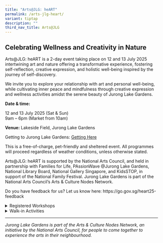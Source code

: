 ```yaml
---
title: "Arts@JLG: heART"
permalink: /arts-jlg-heart/
variant: tiptap
description: ""
third_nav_title: Arts@JLG
---
```

<h2><strong>Celebrating Wellness and Creativity in Nature</strong></h2>
<p>Arts@JLG: heART&nbsp;is a 2-day event taking place on 12 and 13 July 2025
intertwining art and nature offering a transformative experience, fostering
self-reflection, creative expression, and holistic well-being inspired
by the journey of self-discovery.</p>
<p>We invite you to explore your relationship with art and personal well-being,
while cultivating inner peace and mindfulness through creative expression
and wellness activities amidst the serene beauty of Jurong Lake Gardens.</p>
<p><strong>Date &amp; time:</strong>
</p>
<p>12 and 13 July 2025 (Sat &amp; Sun)
<br>9am – 6pm (Market from 10am)</p>
<p><strong>Venue:</strong> Lakeside Field, Jurong Lake Gardens</p>
<p>Getting to Jurong Lake Gardens: <a href="https://safe.menlosecurity.com/https:/juronglakegardens.nparks.gov.sg/getting-here/" rel="noopener noreferrer nofollow" target="_blank">Getting Here</a>
</p>
<p>This is a free-of-charge, pet-friendly and sheltered event. All programmes
will proceed regardless of weather conditions, unless otherwise stated.</p>
<p>Arts@JLG: heART is supported by the National Arts Council, and held in
partnership with Families for Life, PAssionWave @Jurong Lake Gardens, National
Library Board, National Gallery Singapore, and KidsSTOP, in support of
the National Family Festival. Jurong Lake Gardens is part of the National
Arts Council’s Arts &amp; Culture Nodes Network.</p>
<p>Do you have feedback for us? Let us know here: <a rel="noopener noreferrer nofollow" target="_blank">https://go.gov.sg/heart25-feedback</a>
</p>
<p></p>
<div data-type="detailGroup" class="isomer-accordion isomer-accordion-white">
<details class="isomer-details">
<summary>Registered Workshops</summary>
<div data-type="detailsContent" class="isomer-details-content">
<p></p>
<table style="minWidth: 50px">
<colgroup>
<col>
<col>
</colgroup>
<tbody>
<tr>
<th rowspan="1" colspan="2">
<p>Around the Gardens</p>
</th>
</tr>
<tr>
<td rowspan="1" colspan="1">
<p><strong>Guided Tour of the Kitchen Garden</strong>
</p>
<p><strong>&nbsp;</strong>
</p>
<p><strong>Cooking Demonstration at Outdoor Kitchen</strong>
</p>
</td>
<td rowspan="1" colspan="1">
<p><strong>Kitchens Around the World: Garden Tour &amp; Cooking Demonstration<br></strong>
</p>
<p>Date: 12 July (Sat)</p>
<p>Time: 10am – 12pm</p>
<p>Venue: Kitchen Garden at Chinese Garden</p>
<p>&nbsp;</p>
<p>The workshop is open to adults and children aged 12 and above.</p>
<p>Register here: <a rel="noopener noreferrer nofollow" target="_blank">https://go.gov.sg/heart25-pinakbet</a>
</p>
<p>&nbsp;</p>
<p><strong>First Stop: The Philippines!</strong>
</p>
<p>Get ready to kick off our Around the World series with a delicious adventure!</p>
<p>We’ll start the day with a stroll through the Kitchen Garden, where you’ll
discover some unique and tasty vegetables that are staples in Filipino
cooking.</p>
<p></p>
<p>Learn from our aspiring chefs as they show you how to make Pinakbet, a
hearty, colourful Filipino vegetable stew. We will be cooking with freshly
harvested squash, eggplant, okra, and long beans, all simmered in a rich,
savoury broth flavoured with fermented shrimp paste (called bagoong). It’s
a dish full of bold flavours and cultural tradition!</p>
</td>
</tr>
<tr>
<td rowspan="1" colspan="1">
<p><strong>Guided Tours at Japanese Garden and Chinese Garden</strong>
</p>
</td>
<td rowspan="1" colspan="1">
<p><strong>Guided Tour of Chinese Garden</strong>
</p>
<p>Date: 13 July (Sun)&nbsp;</p>
<p>Time: 9am – 10.30am&nbsp;</p>
<p>Register here: <a rel="noopener noreferrer nofollow" target="_blank">https://go.gov.sg/heart25-cgtour</a>
</p>
<p></p>
<p>Meeting point: Entrance Pavilion @ North Carpark, Jurong Lake Gardens
[Click <a href="https://file.go.gov.sg/ncpep.jpg" rel="noopener noreferrer nofollow" target="_blank">here</a> for
a photo of the meeting point]&nbsp;</p>
<p>&nbsp;</p>
<p>Immerse yourself in the rich history and serene beauty of the Chinese
Garden. In this guided tour, explore the intricately designed landscapes,
vibrant flora, and traditional architectural marvels. &nbsp;</p>
<p>&nbsp;</p>
<p><strong>Guided Tour of Japanese Garden</strong>
</p>
<p>Date: 13 July (Sun)&nbsp;</p>
<p>Time: 9am - 10.30am</p>
<p>Register here: <a rel="noopener noreferrer nofollow" target="_blank">https://go.gov.sg/heart25-jgtour</a>
</p>
<p>Meeting point: Outside Mempat Hall @ Gardenhouse, Jurong Lake Gardens
[Click <a href="https://file.go.gov.sg/ghll.jpg" rel="noopener noreferrer nofollow" target="_blank">here</a> for
a photo of the meeting point]</p>
<p>&nbsp;</p>
<p>Immerse yourself in the tranquil spaces and serene beauty of the Japanese
Garden. In this guided tour, explore the intricately designed landscapes,
vibrant flora, and enjoy a peaceful retreat.</p>
</td>
</tr>
<tr>
<td rowspan="1" colspan="2">
<p><strong>Workshops at Lakeside Field</strong>
</p>
</td>
</tr>
<tr>
<td rowspan="1" colspan="1">
<p><strong>The Time Travellers’ Guild</strong>
</p>
<p><strong>&nbsp;</strong>
</p>
<p><strong>By: KidsSTOP™</strong>
</p>
</td>
<td rowspan="1" colspan="1">
<p><strong>The Time Travellers’ Guild: A Workshop by KidsSTOP</strong>
</p>
<p>Date: 12 July (Sat)</p>
<p>Time:
<br>(Session 1) 10.30am – 11.30am</p>
<p>(Session 2) 12pm – 1pm</p>
<p>&nbsp;</p>
<p>The workshop is open to children between the ages of 4 and 8.</p>
<p>Register here: <a href="https://form.gov.sg/6846806de40c6da8c44f6b46" rel="noopener noreferrer nofollow" target="_blank">Arts@JLG: Registration for The Time Travellers' Guild Workshop by KidsSTOP™ | FormSG</a>
</p>
<p></p>
<p>Calling all young creators and dreamers! Step into a world of wonder where
Science meets Imagination!</p>
<p>&nbsp;</p>
<p>Let your ideas take flight as you explore the incredible machines that
have carried us across land, sea, and sky. This is your chance to express
yourself freely — dream big, design boldly, and create your very own masterpiece.</p>
<p>&nbsp;</p>
<p>Together with other young inventors, your creation will become part of
a giant time-travelling machine, celebrating the power of imagination and
teamwork. Watch your ideas come to life as part of a community display
at KidsSTOP™, from 30 September to end December 2025.</p>
<p>&nbsp;</p>
<p>Create, connect, and be inspired — because amazing things happen when
we build together!</p>
</td>
</tr>
<tr>
<td rowspan="1" colspan="1">
<p><strong>Tote Bag Stamping Workshop</strong>
</p>
<p><strong>&nbsp;</strong>
</p>
<p><strong>By: Dot Parade</strong>
</p>
</td>
<td rowspan="1" colspan="1">
<p><strong>Tote Bag Stamping Workshop</strong>
</p>
<p>Date: 12 July (Sat)</p>
<p>Time: 2pm – 3pm</p>
<p><strong>&nbsp;</strong>
</p>
<p>The workshop is open to adults and children aged between 5 to 12.</p>
<p>Register here: <a rel="noopener noreferrer nofollow" target="_blank">https://go.gov.sg/heart25-totebag</a>
</p>
<p>&nbsp;</p>
<p>Bring home your very own unique tote bag created using printmaking techniques!
<br>
<br>Join us in a beginner-friendly workshop by Dot Parade where you’ll learn
the basics of print composition by using compressed foam to create nature-inspired
shapes! Plus, you get to design your tote bag with two special stamps that
are exclusive to Jurong Lake Gardens!</p>
<p>&nbsp;</p>
<p>Each parent-child duo will get to bring home their one-of-a-kind masterpiece.</p>
</td>
</tr>
<tr>
<td rowspan="1" colspan="1">
<p><strong>Terrapy SG</strong>
</p>
</td>
<td rowspan="1" colspan="1">
<p><strong>Preserved Moss Art Workshop</strong>
</p>
<p><strong>Date: </strong>13 July (Sun)</p>
<p><strong>Time: </strong>2.30pm - 4pm</p>
<p>&nbsp;</p>
<p>The workshop is open to adults and children aged 6 and above.</p>
<p>Register here: <a rel="noopener noreferrer nofollow" target="_blank">https://go.gov.sg/heart25-mossart</a>
</p>
<p><strong>&nbsp;</strong>
</p>
<p>Step into a calming, sensory- rich experience with TerrapySG’s Preserved
Moss Art workshop—an immersive activity that blends creativity, mindfulness,
and a connection to nature. Participants will craft their own unique piece
of botanical wall art using real preserved moss in lush greens and earthy
tones. This tactile and meditative process encourages presence, focus,
and relaxation, as individuals thoughtfully arrange natural materials into
soothing, organic patterns.</p>
<p>&nbsp;</p>
<p>The completed artwork not only serves as a beautiful, lasting reminder
of the experience, but also as a symbol of the restorative power of nature—a
perfect complement to any space that values wellbeing and creativity.</p>
</td>
</tr>
<tr>
<td rowspan="1" colspan="1">
<p><strong>Breathe and Colour: A Mindful Art Workshop</strong>
</p>
<p><strong>&nbsp;</strong>
</p>
<p><strong>By: BitterGod Art</strong>
</p>
</td>
<td rowspan="1" colspan="1">
<p><strong>Breathe and Colour: A Mindful Art Workshop</strong>
</p>
<p>Date: 13 July (Sun)</p>
<p>Time: 2.30pm - 4pm</p>
<p><strong>&nbsp;</strong>
</p>
<p>The workshop is open to adults and children aged 6 and above.</p>
<p>Register here: <a rel="noopener noreferrer nofollow" target="_blank">https://go.gov.sg/heart25-bandc</a>
</p>
<p><strong>&nbsp;</strong>
</p>
<p>Join Beeli (aka. Bittergod Art), a Singapore artist, on a workshop to
re-discover how mindful art can be used to reduce stress and enhance your
focus. Engaging in mindful art can foster quality bonding time between
parent and child, while promoting emotional connection and creative expression.</p>
<p>&nbsp;</p>
<p>In this 1.5-hour beginner-friendly workshop, participants will learn how
to engage in a mindful breath drawing exercise and draw collaboratively
through prompts.
<br>
<br>
</p>
</td>
</tr>
<tr>
<td rowspan="1" colspan="2">
<p><strong>Get active with PAssionWave @ Jurong Lake Gardens!</strong>
</p>
</td>
</tr>
<tr>
<td rowspan="1" colspan="1">
<p><strong>Kayak and pedal boats try-outs at PAssion Wave @ Jurong Lake Gardens</strong>
</p>
</td>
<td rowspan="1" colspan="1">
<p><strong>Water Activities Try-out!&nbsp;</strong>
</p>
<p>Date: 12 to 13 July (Sat to Sun)</p>
<p>Time:
<br>(Session 1) 2pm – 3pm</p>
<p>(Session 2) 3pm – 4pm</p>
<p>(Session 3) 4pm – 5pm</p>
<p>Location: PAssion Wave @ Jurong Lake Gardens (register at Lakeside Field)</p>
<p>&nbsp;</p>
<p>&nbsp;In the event of heavy rain, this event will be cancelled.</p>
<p><strong>&nbsp;</strong>
</p>
<p>Register for your preferred time slot at the PAssion Wave booth at Lakeside
Field in the morning.</p>
<p>&nbsp;Limited slots are available on a first-come-first-served basis.</p>
<p>&nbsp;</p>
<p></p>
<p>&nbsp;</p>
<p>Experience the fun of the double-seated open deck kayaking&nbsp;and pedal
boating while taking in the scenic views of Jurong Lake Gardens.</p>
<p>&nbsp;&nbsp;</p>
</td>
</tr>
</tbody>
</table>
</div>
</details>
<details class="isomer-details">
<summary>Walk-in Activities</summary>
<div data-type="detailsContent" class="isomer-details-content">
<p></p>
<table style="minWidth: 50px">
<colgroup>
<col>
<col>
</colgroup>
<tbody>
<tr>
<td rowspan="1" colspan="1">
<p><strong>National Family Festival 2025</strong>
</p>
</td>
<td rowspan="1" colspan="1">
<p><strong>Let’s Celebrate National Family Festival!</strong>
</p>
<p></p>
<p>Date: 12 to 13 July (Sat to Sun)
<br>Time: 9am onwards</p>
<p>&nbsp;</p>
<p>In support of the National Family Festival, check out some of the fun
activities we have in store for you!</p>
<p>&nbsp;</p>
<p><strong>Bouncy Castles</strong>&nbsp;</p>
<ul data-tight="true" class="tight">
<li>
<p>Parental supervision is recommended.</p>
</li>
<li>
<p>In the event of rain, the bouncy castles will be closed.</p>
</li>
</ul>
<p>&nbsp;</p>
<p>&nbsp;</p>
<p><strong>Game Sets</strong>&nbsp;</p>
<p><strong>&nbsp;</strong>
</p>
<p><strong><br></strong><em>Basketball Game</em>
</p>
<p><em>&nbsp;</em>
</p>
<p>Join your family for an exciting basketball game! Work together to build
on each other's strengths and encourage one another as you aim to achieve
your personal best scores. After the game, show your appreciation by writing
heartfelt words of affirmation for your family members!</p>
<p><strong>&nbsp;</strong>
</p>
<p></p>
<p><em>Golf Game</em>
</p>
<p><em>&nbsp;</em>
</p>
<p>Gather your family for an exciting game of golf! Take careful aim and
try to get the golf ball into the hole with as few strokes as possible.
After the game, show your appreciation by writing heartfelt words of affirmation
for your family members!</p>
</td>
</tr>
<tr>
<td rowspan="1" colspan="1">
<p><strong>Project Blue Wave Booth</strong>
</p>
<p><strong>&nbsp;</strong>
</p>
<p><strong>By: PAssion Wave @ Jurong Lake Gardens</strong>
</p>
</td>
<td rowspan="1" colspan="1">
<p><strong>Learn about Project Blue Wave!</strong>
</p>
<p>Date: Date: 12 to 13 July (Sat to Sun)</p>
<p>Time: 9am onwards</p>
<p>&nbsp;</p>
<p></p>
<p>&nbsp;</p>
<p>Come and drop by our Project Blue Wave booth and learn about the movement
by PAssion Wave to promote clean and blue water landscape in Singapore!&nbsp;
Take part in our booth games such as "How long till it's gone?" and "The
6 R's" to find out more about how you can play a part in saving the environment
whilst having fun at it.</p>
</td>
</tr>
<tr>
<td rowspan="1" colspan="1">
<p><strong>Nagomi Art &amp; Eco-Upcycle Interest Group</strong>
</p>
<p><strong>&nbsp;</strong>
</p>
<p><strong>By: PAssion Wave @ Jurong Lake Gardens</strong>
</p>
</td>
<td rowspan="1" colspan="1">
<p><strong>Art and Craft Activities by PAssionWave</strong>
</p>
<p>Date: 12 to 13 July (Sat to Sun)</p>
<p>Time:</p>
<p>Eco-Upcycling Session: 9am to 12pm
<br>Nagomi Art Session: 1pm to 5pm</p>
<p>&nbsp;</p>
<ol data-tight="true" class="tight">
<li>
<p><strong>Nagomi Art<br>&nbsp;</strong>
</p>
</li>
</ol>
<p></p>
<p>&nbsp;</p>
<p>Join our Nagomi Arts Try Out and immerse yourself in the timeless essence
of this craft and discover tranquillity entwined with tradition as you
savour a harmonious fusion of colours and charm.</p>
<p><strong>&nbsp;</strong>
</p>
<ol start="2" data-tight="true" class="tight">
<li>
<p><strong>Craft &amp; Eco-Upcycle Interest Group</strong>
</p>
</li>
</ol>
<p>&nbsp;</p>
<p></p>
<p>&nbsp;</p>
<p>Transform everyday items into beautiful crafts while contributing to environmental
sustainability! Join our vibrant community of women who share a passion
for crafting and upcycling.</p>
<p>&nbsp;</p>
<p>This activity is conducted by Taman Jurong CC's Women's Executive Committee
(WEC).</p>
<p>&nbsp;</p>
</td>
</tr>
<tr>
<td rowspan="1" colspan="1">
<p><strong>Meet the Composting Heroes</strong>
</p>
<p><strong>&nbsp;</strong>
</p>
<p><strong>By Majulah Green</strong>
</p>
</td>
<td rowspan="1" colspan="1">
<p><strong>Meet the Composting Heroes</strong>
</p>
<p>Date: 12 to 13 July (Sat to Sun)</p>
<p>Time: 9:30 am onwards (final session at 5:50pm)</p>
<p><strong>&nbsp;</strong>
</p>
<p>This is a&nbsp;<strong>15-minute interactive micro-show</strong>, happening&nbsp;<strong>every 40 minutes from 9am to 6pm</strong>.
It’s designed for walk-in visitors of all ages to enjoy a fun and educational
hands-on introduction to composting through the fascinating world of worms.</p>
<p>&nbsp;</p>
<p>The show features the&nbsp;<strong>African Night Crawlers (ANCs)</strong>&nbsp;composting
worms that turn food and paper waste into&nbsp;<strong>worm castings</strong>,
known as&nbsp;<em>farmer’s gold</em>.</p>
<p>&nbsp;</p>
<p><strong>What Visitors Will Experience:</strong>
</p>
<ul data-tight="true" class="tight">
<li>
<p>Meet and handle African Night Crawlers</p>
</li>
<li>
<p>Touch and feel real worm castings (vermicompost)</p>
</li>
<li>
<p>Learn how worms recycle waste into natural fertilizer</p>
</li>
<li>
<p>Understand the role of worm castings in soil and plant health</p>
</li>
<li>
<p>Enjoy short, fun educational slides (if screen is available)</p>
</li>
<li>
<p>Pick up simple composting tips for home and garden use</p>
</li>
</ul>
<p>&nbsp;</p>
</td>
</tr>
<tr>
<td rowspan="1" colspan="1">
<p><strong>MOLLY Mobile Library</strong>
</p>
<p><strong>&nbsp;</strong>
</p>
<p><strong>By: National Library Board</strong>
</p>
</td>
<td rowspan="1" colspan="1">
<p><strong>MOLLY Mobile Library</strong>
</p>
<p>Date: 12 to 13 July (Sat to Sun)</p>
<p>Time: 10am – 5pm</p>
<p>&nbsp;</p>
<p>All aboard MOLLY — the National Library Board’s magical Mobile Library!
Get ready to discover the world of knowledge for the whole family!</p>
</td>
</tr>
<tr>
<td rowspan="1" colspan="1">
<p><strong>Roving Art Studio</strong>
</p>
<p><strong>&nbsp;</strong>
</p>
<p><strong>By: National Gallery Singapore</strong>
</p>
</td>
<td rowspan="1" colspan="1">
<p><strong>Roving Art Studio by National Gallery Singapore</strong>
</p>
<p>Date: 12 Jul (Sat)</p>
<p>Time: 9am – 2pm</p>
<p>&nbsp;</p>
<p>Explore nature-inspired motifs through Batik!</p>
<p>&nbsp;</p>
<p>Did you know that natural materials such as leaves, fruits, branches,
roots, and flowers are often used to make dyes for batik artworks? Many
batik pieces feature motifs inspired by the flora and fauna of the region.</p>
<p>&nbsp;</p>
<p>Create your own batik-inspired artwork inspired by the traditional batik
making technique. Guided by our facilitators, you will apply glue to outline
nature-inspired motifs before adding colors, just like in real batik art.</p>
</td>
</tr>
</tbody>
</table>
</div>
</details>
</div>
<p></p>
<p></p>
<hr>
<p><em>Jurong Lake Gardens is part of the Arts &amp; Culture Nodes Network, an initiative by the National Arts Council, for people to come together to experience the arts in their neighbourhood.</em>
</p>
